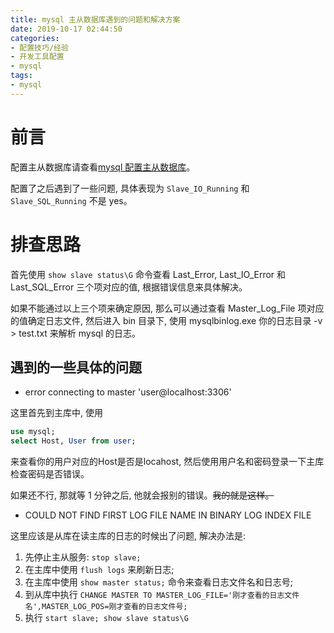 ```yaml
---
title: mysql 主从数据库遇到的问题和解决方案
date: 2019-10-17 02:44:50
categories:
- 配置技巧/经验
- 开发工具配置
- mysql
tags:
- mysql
---
```


# 前言

配置主从数据库请查看[mysql 配置主从数据库](/database/mysql-master-slave.html)。

配置了之后遇到了一些问题, 具体表现为 `Slave_IO_Running` 和 `Slave_SQL_Running` 不是 yes。

# 排查思路

首先使用 `show slave status\G` 命令查看 Last_Error, Last_IO_Error 和 Last_SQL_Error 三个项对应的值, 根据错误信息来具体解决。

如果不能通过以上三个项来确定原因, 那么可以通过查看 Master_Log_File 项对应的值确定日志文件, 然后进入 bin 目录下, 使用 mysqlbinlog.exe 你的日志目录 -v > test.txt 来解析 mysql 的日志。

## 遇到的一些具体的问题

* error connecting to master 'user@localhost:3306'

这里首先到主库中, 使用

```sql
use mysql;
select Host, User from user;
```

来查看你的用户对应的Host是否是locahost, 然后使用用户名和密码登录一下主库检查密码是否错误。

如果还不行, 那就等 1 分钟之后, 他就会报别的错误。~~我的就是这样。~~

* COULD NOT FIND FIRST LOG FILE NAME IN BINARY LOG INDEX FILE

这里应该是从库在读主库的日志的时候出了问题, 解决办法是:

1. 先停止主从服务: `stop slave;`
2. 在主库中使用 `flush logs` 来刷新日志;
3. 在主库中使用 `show master status;` 命令来查看日志文件名和日志号;
4. 到从库中执行 `CHANGE MASTER TO MASTER_LOG_FILE='刚才查看的日志文件名',MASTER_LOG_POS=刚才查看的日志文件号;`
5. 执行 `start slave; show slave status\G`

